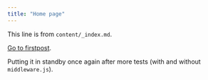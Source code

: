 ```yaml
---
title: "Home page"
---
```


This line is from `content/_index.md`.

[Go to firstpost](/firstpost/).

Putting it in standby once again after more tests (with and without `middleware.js`).
